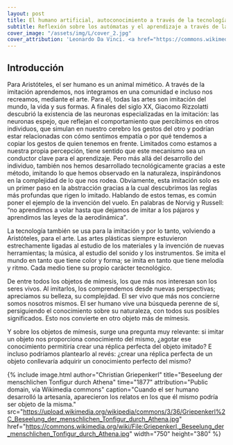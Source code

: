 ```yaml
---
layout: post
title: El humano artificial, autoconocimiento a través de la tecnología
subtitle: Reflexión sobre los autómatas y el aprendizaje a través de la imitación de lo vivo
cover_image: "/assets/img/L/cover_2.jpg"
cover_attribution: 'Leonardo Da Vinci. <a href="https://commons.wikimedia.org/wiki/File:Ailes_battantes_Luc_Viatour.jpg">Design for a flying machine</a> (Photography taken by <a href="https://lucnix.be/">Luc Viatour</a>). Siglo XIX. Dominio público, vía Wikimedia Commons'
---
```


## Introducción

Para Aristóteles, el ser humano es un animal mimético. A través de la imitación aprendemos, nos integramos en una comunidad e incluso nos recreamos, mediante el arte. Para él, todas las artes son imitación del mundo, la vida y sus formas. A finales del siglo XX, Giacomo Rizzolatti descubrió la existencia de las neuronas especializadas en la imitación: las neuronas espejo, que reflejan el comportamiento que percibimos en otros individuos, que simulan en nuestro cerebro los gestos del otro y podrían estar relacionadas con cómo sentimos empatía o por qué tendemos a copiar los gestos de quien tenemos en frente. Limitados como estamos a nuestra propia percepción, tiene sentido que este mecanismo sea un conductor clave para el aprendizaje. Pero más allá del desarrollo del individuo, también nos hemos desarrollado tecnológicamente gracias a este método, imitando lo que hemos observado en la naturaleza, inspirándonos en la complejidad de lo que nos rodea. Obviamente, esta imitación solo es un primer paso en la abstracción gracias a la cual descubrimos las reglas más profundas que rigen lo imitado. Hablando de estos temas, es común poner el ejemplo de la invención del vuelo. En palabras de Norvig y Russell: <q>no aprendimos a volar hasta que dejamos de imitar a los pájaros y aprendimos las leyes de la aerodinámica</q>.

La tecnología también se usa para la imitación y por lo tanto, volviendo a Aristóteles, para el arte. Las artes plásticas siempre estuvieron estrechamente ligadas al estudio de los materiales y la invención de nuevas herramientas; la música, al estudio del sonido y los instrumentos. Se imita el mundo en tanto que tiene color y forma; se imita en tanto que tiene melodía y ritmo. Cada medio tiene su propio carácter tecnológico.

De entre todos los objetos de mímesis, los que más nos interesan son los seres vivos. Al imitarlos, los comprendemos desde nuevas perspectivas; apreciamos su belleza, su complejidad. El ser vivo que más nos concierne somos nosotros mismos. El ser humano vive una búsqueda perenne de sí, persiguiendo el conocimiento sobre su naturaleza, con todos sus posibles significados. Esto nos convierte en otro objeto más de mímesis.

Y sobre los objetos de mímesis, surge una pregunta muy relevante: si imitar un objeto nos proporciona conocimiento del mismo, ¿agotar ese conocimiento permitiría crear una réplica perfecta del objeto imitado? E incluso podríamos plantearlo al revés: ¿crear una réplica perfecta de un objeto conllevaría adquirir un conocimiento perfecto del mismo?

{% include image.html author="Christian Griepenkerl" title="Beseelung der menschlichen Tonfigur durch Athena" time="1877" attribution="Public domain, vía Wikimedia commons" caption="Cuando el ser humano desarrolló la artesanía, aparecieron los relatos en los que él mismo podría ser objeto de la misma." src="https://upload.wikimedia.org/wikipedia/commons/3/36/Griepenkerl%2C_Beseelung_der_menschlichen_Tonfigur_durch_Athena.jpg" href="https://commons.wikimedia.org/wiki/File:Griepenkerl,_Beseelung_der_menschlichen_Tonfigur_durch_Athena.jpg" width="750" height="380" %}


<!--

{% include image.html author="Miguel Ángel" time="1513-1536" src="https://upload.wikimedia.org/wikipedia/commons/thumb/7/70/%27Moses%27_by_Michelangelo_JBU160.jpg/300px-%27Moses%27_by_Michelangelo_JBU160.jpg" href="https://commons.wikimedia.org/wiki/File:%27Moses%27_by_Michelangelo_JBU160.jpg" attribution="CC-BY 3.0, vía Wikimedia Commons" title="Moisés" float="right" width="300" height="450" %}

En Roma hay una escultura de Moisés tallada por Miguel Ángel con una marca en la rodilla sobre la que se cuenta una leyenda poco probable pero igualmente conmovedora. Se dice que cuando Miguel Ángel terminó la estatua, le pareció tan real y tan viva que le ordenó: "*¡Habla!*". Frustrado ante el silencio de su obra, se supone que le propinó un golpe con su martillo, que dejaría la marca en la rodilla de mármol.

-->
 

